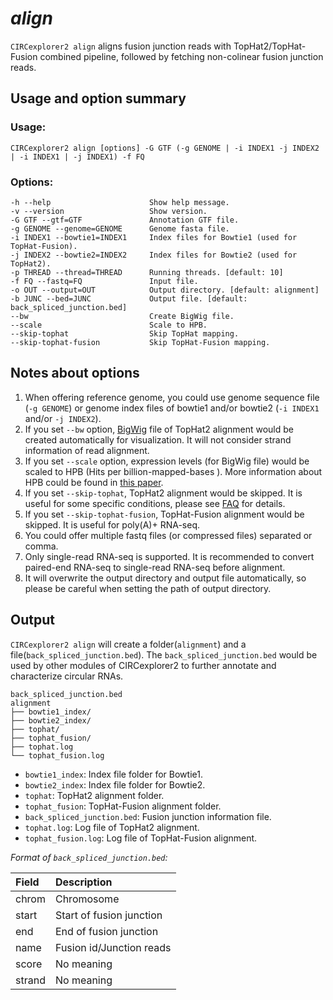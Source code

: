# *align*

`CIRCexplorer2 align` aligns fusion junction reads with TopHat2/TopHat-Fusion combined pipeline, followed by fetching non-colinear fusion junction reads.

## Usage and option summary

### Usage:

```
CIRCexplorer2 align [options] -G GTF (-g GENOME | -i INDEX1 -j INDEX2 | -i INDEX1 | -j INDEX1) -f FQ
```

### Options:

```
-h --help                      Show help message.
-v --version                   Show version.
-G GTF --gtf=GTF               Annotation GTF file.
-g GENOME --genome=GENOME      Genome fasta file.
-i INDEX1 --bowtie1=INDEX1     Index files for Bowtie1 (used for TopHat-Fusion).
-j INDEX2 --bowtie2=INDEX2     Index files for Bowtie2 (used for TopHat2).
-p THREAD --thread=THREAD      Running threads. [default: 10]
-f FQ --fastq=FQ               Input file.
-o OUT --output=OUT            Output directory. [default: alignment]
-b JUNC --bed=JUNC             Output file. [default: back_spliced_junction.bed]
--bw                           Create BigWig file.
--scale                        Scale to HPB.
--skip-tophat                  Skip TopHat mapping.
--skip-tophat-fusion           Skip TopHat-Fusion mapping.
```

## Notes about options

1. When offering reference genome, you could use genome sequence file (`-g GENOME`) or genome index files of bowtie1 and/or bowtie2 (`-i INDEX1` and/or `-j INDEX2`).
2. If you set `--bw` option, [BigWig](http://genome.ucsc.edu/FAQ/FAQformat.html#format6.1) file of TopHat2 alignment would be created automatically for visualization. It will not consider strand information of read alignment.
3. If you set `--scale` option, expression levels (for BigWig file) would be scaled to HPB (Hits per billion-mapped-bases
). More information about HPB could be found in [this paper](http://bmcgenomics.biomedcentral.com/articles/10.1186/1471-2164-14-206).
4. If you set `--skip-tophat`, TopHat2 alignment would be skipped. It is useful for some specific conditions, please see [FAQ](../about/faq.md) for details.
5. If you set `--skip-tophat-fusion`, TopHat-Fusion alignment would be skipped. It is useful for poly(A)+ RNA-seq.
6. You could offer multiple fastq files (or compressed files) separated or comma.
7. Only single-read RNA-seq is supported. It is recommended to convert paired-end RNA-seq to single-read RNA-seq before alignment.
8. It will overwrite the output directory and output file automatically, so please be careful when setting the path of output directory.

## Output

`CIRCexplorer2 align` will create a folder(`alignment`) and a file(`back_spliced_junction.bed`). The `back_spliced_junction.bed` would be used by other modules of CIRCexplorer2 to further annotate and characterize circular RNAs.

```
back_spliced_junction.bed
alignment
├── bowtie1_index/
├── bowtie2_index/
├── tophat/
├── tophat_fusion/
├── tophat.log
└── tophat_fusion.log
```

* `bowtie1_index`: Index file folder for Bowtie1.
* `bowtie2_index`: Index file folder for Bowtie2.
* `tophat`: TopHat2 alignment folder.
* `tophat_fusion`: TopHat-Fusion alignment folder.
* `back_spliced_junction.bed`: Fusion junction information file.
* `tophat.log`: Log file of TopHat2 alignment.
* `tophat_fusion.log`: Log file of TopHat-Fusion alignment.

*Format of `back_spliced_junction.bed`:*

| Field       | Description              |
| :---------- | :----------------------- |
| chrom       | Chromosome               |
| start       | Start of fusion junction |
| end         | End of fusion junction   |
| name        | Fusion id/Junction reads |
| score       | No meaning               |
| strand      | No meaning               |
